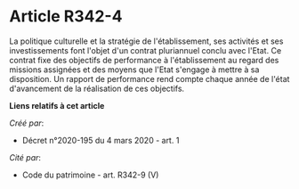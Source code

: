 # Article R342-4

La politique culturelle et la stratégie de l'établissement, ses activités et ses investissements font l'objet d'un contrat
pluriannuel conclu avec l'Etat. Ce contrat fixe des objectifs de performance à l'établissement au regard des missions
assignées et des moyens que l'Etat s'engage à mettre à sa disposition. Un rapport de performance rend compte chaque année de
l'état d'avancement de la réalisation de ces objectifs.

**Liens relatifs à cet article**

_Créé par_:

  - Décret n°2020-195 du 4 mars 2020 - art. 1

_Cité par_:

  - Code du patrimoine - art. R342-9 (V)
